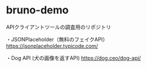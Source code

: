# bruno-demo

APIクライアントツールの調査用のリポジトリ

・JSONPlaceholder（無料のフェイクAPI）
https://jsonplaceholder.typicode.com/

・Dog API (犬の画像を返すAPI)
https://dog.ceo/dog-api/